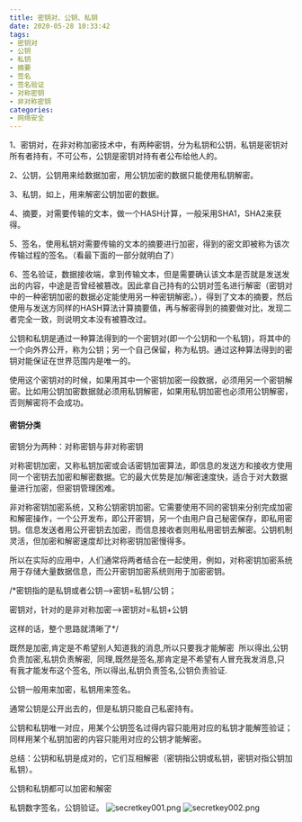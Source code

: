 ```yaml
---
title: 密钥对、公钥、私钥
date: 2020-05-28 10:33:42
tags:
- 密钥对
- 公钥
- 私钥
- 摘要
- 签名
- 签名验证
- 对称密钥
- 非对称密钥
categories: 
- 网络安全
---
```

1、密钥对，在非对称加密技术中，有两种密钥，分为私钥和公钥，私钥是密钥对所有者持有，不可公布，公钥是密钥对持有者公布给他人的。

2、公钥，公钥用来给数据加密，用公钥加密的数据只能使用私钥解密。
<!--more-->
3、私钥，如上，用来解密公钥加密的数据。

4、摘要，对需要传输的文本，做一个HASH计算，一般采用SHA1，SHA2来获得。

5、签名，使用私钥对需要传输的文本的摘要进行加密，得到的密文即被称为该次传输过程的签名。（看最下面的一部分就明白了）

6、签名验证，数据接收端，拿到传输文本，但是需要确认该文本是否就是发送发出的内容，中途是否曾经被篡改。因此拿自己持有的公钥对签名进行解密（密钥对中的一种密钥加密的数据必定能使用另一种密钥解密。），得到了文本的摘要，然后使用与发送方同样的HASH算法计算摘要值，再与解密得到的摘要做对比，发现二者完全一致，则说明文本没有被篡改过。

公钥和私钥是通过一种算法得到的一个密钥对(即一个公钥和一个私钥)，将其中的一个向外界公开，称为公钥；另一个自己保留，称为私钥。通过这种算法得到的密钥对能保证在世界范围内是唯一的。

使用这个密钥对的时候，如果用其中一个密钥加密一段数据，必须用另一个密钥解密。比如用公钥加密数据就必须用私钥解密，如果用私钥加密也必须用公钥解密，否则解密将不会成功。

#### 密钥分类
密钥分为两种：对称密钥与非对称密钥

对称密钥加密，又称私钥加密或会话密钥加密算法，即信息的发送方和接收方使用同一个密钥去加密和解密数据。它的最大优势是加/解密速度快，适合于对大数据量进行加密，但密钥管理困难。

非对称密钥加密系统，又称公钥密钥加密。它需要使用不同的密钥来分别完成加密和解密操作，一个公开发布，即公开密钥，另一个由用户自己秘密保存，即私用密钥。信息发送者用公开密钥去加密，而信息接收者则用私用密钥去解密。公钥机制灵活，但加密和解密速度却比对称密钥加密慢得多。

所以在实际的应用中，人们通常将两者结合在一起使用，例如，对称密钥加密系统用于存储大量数据信息，而公开密钥加密系统则用于加密密钥。

/*密钥指的是私钥或者公钥—>密钥=私钥/公钥；

密钥对，针对的是非对称加密—>密钥对=私钥+公钥

这样的话，整个思路就清晰了*/

既然是加密,肯定是不希望别人知道我的消息,所以只要我才能解密 
所以得出,公钥负责加密,私钥负责解密, 
同理,既然是签名,那肯定是不希望有人冒充我发消息,只有我才能发布这个签名, 
所以得出,私钥负责签名,公钥负责验证.

公钥一般用来加密，私钥用来签名。

通常公钥是公开出去的，但是私钥只能自己私密持有。

公钥和私钥唯一对应，用某个公钥签名过得内容只能用对应的私钥才能解签验证；同样用某个私钥加密的内容只能用对应的公钥才能解密。

总结：公钥和私钥是成对的，它们互相解密（密钥指公钥或私钥，密钥对指公钥加私钥）。

公钥和私钥都可以加密和解密

私钥数字签名，公钥验证。
![secretkey001.png](http://alivnram-test.oss-cn-beijing.aliyuncs.com/alivnblog/secretkey001.png)
![secretkey002.png](http://alivnram-test.oss-cn-beijing.aliyuncs.com/alivnblog/secretkey002.png)